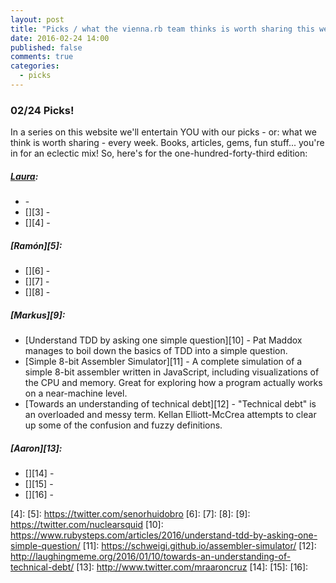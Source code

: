 ```yaml
---
layout: post
title: "Picks / what the vienna.rb team thinks is worth sharing this week"
date: 2016-02-24 14:00
published: false
comments: true
categories:
  - picks
---
```


### 02/24 Picks!

In a series on this website we'll entertain YOU with our picks - or: what we think is worth sharing - every week.
Books, articles, gems, fun stuff... you're in for an eclectic mix! So, here's for the one-hundred-forty-third edition:

##### [Laura][1]:
- [][2] - 
- [][3] - 
- [][4] - 

##### [Ramón][5]:
- [][6] - 
- [][7] - 
- [][8] - 

##### [Markus][9]:
- [Understand TDD by asking one simple question][10] - Pat Maddox manages to boil down the basics of TDD into a simple question.
- [Simple 8-bit Assembler Simulator][11] - A complete simulation of a simple 8-bit assembler written in JavaScript, including visualizations of the CPU and memory. Great for exploring how a program actually works on a near-machine level.
- [Towards an understanding of technical debt][12] - "Technical debt" is an overloaded and messy term. Kellan Elliott-McCrea attempts to clear up some of the confusion and fuzzy definitions.

##### [Aaron][13]:
- [][14] - 
- [][15] - 
- [][16] - 

[1]: http://www.twitter.com/alicetragedy
[2]: 
[3]: 
[4]: 
[5]: https://twitter.com/senorhuidobro
[6]:
[7]:
[8]:
[9]: https://twitter.com/nuclearsquid
[10]: https://www.rubysteps.com/articles/2016/understand-tdd-by-asking-one-simple-question/
[11]: https://schweigi.github.io/assembler-simulator/
[12]: http://laughingmeme.org/2016/01/10/towards-an-understanding-of-technical-debt/
[13]: http://www.twitter.com/mraaroncruz
[14]: 
[15]: 
[16]: 


